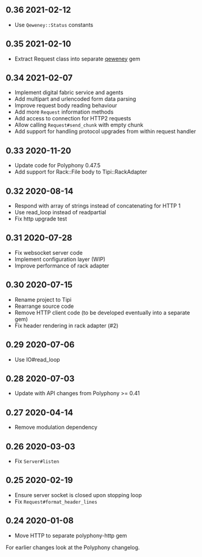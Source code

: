 ## 0.36 2021-02-12

* Use `Qeweney::Status` constants

## 0.35 2021-02-10

* Extract Request class into separate [qeweney](https://github.com/digital-fabric/qeweney) gem

## 0.34 2021-02-07

* Implement digital fabric service and agents
* Add multipart and urlencoded form data parsing
* Improve request body reading behaviour
* Add more `Request` information methods
* Add access to connection for HTTP2 requests
* Allow calling `Request#send_chunk` with empty chunk
* Add support for handling protocol upgrades from within request handler

## 0.33 2020-11-20

* Update code for Polyphony 0.47.5
* Add support for Rack::File body to Tipi::RackAdapter

## 0.32 2020-08-14

* Respond with array of strings instead of concatenating for HTTP 1
* Use read_loop instead of readpartial
* Fix http upgrade test

## 0.31 2020-07-28

* Fix websocket server code
* Implement configuration layer (WIP)
* Improve performance of rack adapter

## 0.30 2020-07-15

* Rename project to Tipi
* Rearrange source code
* Remove HTTP client code (to be developed eventually into a separate gem)
* Fix header rendering in rack adapter (#2)

## 0.29 2020-07-06

* Use IO#read_loop

## 0.28 2020-07-03

* Update with API changes from Polyphony >= 0.41

## 0.27 2020-04-14

* Remove modulation dependency

## 0.26 2020-03-03

* Fix `Server#listen`

## 0.25 2020-02-19

* Ensure server socket is closed upon stopping loop
* Fix `Request#format_header_lines`

## 0.24 2020-01-08

* Move HTTP to separate polyphony-http gem

For earlier changes look at the Polyphony changelog.
